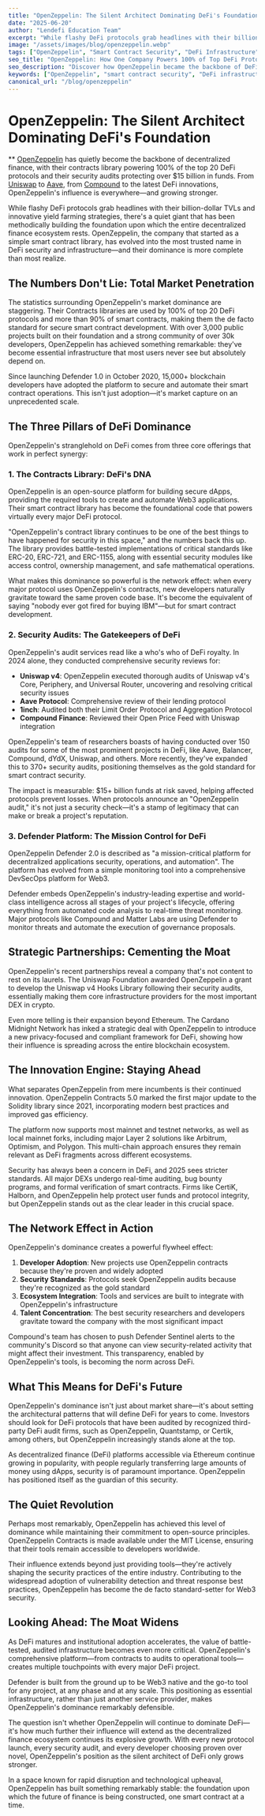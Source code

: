 ```yaml
---
title: "OpenZeppelin: The Silent Architect Dominating DeFi's Foundation."
date: "2025-06-20"
author: "Lendefi Education Team"
excerpt: "While flashy DeFi protocols grab headlines with their billion-dollar TVLs and innovative yield farming strategies, there's a quiet giant that has been methodically building the foundation upon which the entire decentralized finance ecosystem rests."
image: "/assets/images/blog/openzeppelin.webp"
tags: ["OpenZeppelin", "Smart Contract Security", "DeFi Infrastructure"]
seo_title: "OpenZeppelin: How One Company Powers 100% of Top DeFi Protocols | Smart Contract Security Leader"
seo_description: "Discover how OpenZeppelin became the backbone of DeFi, powering all top 20 protocols and protecting $15B+ in funds. Learn about their smart contract libraries and security audits."
keywords: ["OpenZeppelin", "smart contract security", "DeFi infrastructure", "smart contract audits", "OpenZeppelin contracts", "blockchain security", "DeFi protocols"]
canonical_url: "/blog/openzeppelin"
---
```


# OpenZeppelin: The Silent Architect Dominating DeFi's Foundation

** [OpenZeppelin](https://www.openzeppelin.com) has quietly become the backbone of decentralized finance, with their contracts library powering 100% of the top 20 DeFi protocols and their security audits protecting over $15 billion in funds. From [Uniswap](https://uniswap.org) to [Aave](https://aave.com), from [Compound](https://compound.finance) to the latest DeFi innovations, OpenZeppelin's influence is everywhere—and growing stronger.

While flashy DeFi protocols grab headlines with their billion-dollar TVLs and innovative yield farming strategies, there's a quiet giant that has been methodically building the foundation upon which the entire decentralized finance ecosystem rests. OpenZeppelin, the company that started as a simple smart contract library, has evolved into the most trusted name in DeFi security and infrastructure—and their dominance is more complete than most realize.

## **The Numbers Don't Lie: Total Market Penetration**

The statistics surrounding OpenZeppelin's market dominance are staggering. Their Contracts libraries are used by 100% of top 20 DeFi protocols and more than 90% of smart contracts, making them the de facto standard for secure smart contract development. With over 3,000 public projects built on their foundation and a strong community of over 30k developers, OpenZeppelin has achieved something remarkable: they've become essential infrastructure that most users never see but absolutely depend on.

Since launching Defender 1.0 in October 2020, 15,000+ blockchain developers have adopted the platform to secure and automate their smart contract operations. This isn't just adoption—it's market capture on an unprecedented scale.

## **The Three Pillars of DeFi Dominance**

OpenZeppelin's stranglehold on DeFi comes from three core offerings that work in perfect synergy:

### **1. The Contracts Library: DeFi's DNA**

OpenZeppelin is an open-source platform for building secure dApps, providing the required tools to create and automate Web3 applications. Their smart contract library has become the foundational code that powers virtually every major DeFi protocol.

"OpenZeppelin's contract library continues to be one of the best things to have happened for security in this space," and the numbers back this up. The library provides battle-tested implementations of critical standards like ERC-20, ERC-721, and ERC-1155, along with essential security modules like access control, ownership management, and safe mathematical operations.

What makes this dominance so powerful is the network effect: when every major protocol uses OpenZeppelin's contracts, new developers naturally gravitate toward the same proven code base. It's become the equivalent of saying "nobody ever got fired for buying IBM"—but for smart contract development.

### **2. Security Audits: The Gatekeepers of DeFi**

OpenZeppelin's audit services read like a who's who of DeFi royalty. In 2024 alone, they conducted comprehensive security reviews for:

- **Uniswap v4**: OpenZeppelin executed thorough audits of Uniswap v4's Core, Periphery, and Universal Router, uncovering and resolving critical security issues
- **Aave Protocol**: Comprehensive review of their lending protocol
- **1inch**: Audited both their Limit Order Protocol and Aggregation Protocol
- **Compound Finance**: Reviewed their Open Price Feed with Uniswap integration

OpenZeppelin's team of researchers boasts of having conducted over 150 audits for some of the most prominent projects in DeFi, like Aave, Balancer, Compound, dYdX, Uniswap, and others. More recently, they've expanded this to 370+ security audits, positioning themselves as the gold standard for smart contract security.

The impact is measurable: $15+ billion funds at risk saved, helping affected protocols prevent losses. When protocols announce an "OpenZeppelin audit," it's not just a security check—it's a stamp of legitimacy that can make or break a project's reputation.

### **3. Defender Platform: The Mission Control for DeFi**

OpenZeppelin Defender 2.0 is described as "a mission-critical platform for decentralized applications security, operations, and automation". The platform has evolved from a simple monitoring tool into a comprehensive DevSecOps platform for Web3.

Defender embeds OpenZeppelin's industry-leading expertise and world-class intelligence across all stages of your project's lifecycle, offering everything from automated code analysis to real-time threat monitoring. Major protocols like Compound and Matter Labs are using Defender to monitor threats and automate the execution of governance proposals.

## **Strategic Partnerships: Cementing the Moat**

OpenZeppelin's recent partnerships reveal a company that's not content to rest on its laurels. The Uniswap Foundation awarded OpenZeppelin a grant to develop the Uniswap v4 Hooks Library following their security audits, essentially making them core infrastructure providers for the most important DEX in crypto.

Even more telling is their expansion beyond Ethereum. The Cardano Midnight Network has inked a strategic deal with OpenZeppelin to introduce a new privacy-focused and compliant framework for DeFi, showing how their influence is spreading across the entire blockchain ecosystem.

## **The Innovation Engine: Staying Ahead**

What separates OpenZeppelin from mere incumbents is their continued innovation. OpenZeppelin Contracts 5.0 marked the first major update to the Solidity library since 2021, incorporating modern best practices and improved gas efficiency.

The platform now supports most mainnet and testnet networks, as well as local mainnet forks, including major Layer 2 solutions like Arbitrum, Optimism, and Polygon. This multi-chain approach ensures they remain relevant as DeFi fragments across different ecosystems.

Security has always been a concern in DeFi, and 2025 sees stricter standards. All major DEXs undergo real-time auditing, bug bounty programs, and formal verification of smart contracts. Firms like CertiK, Halborn, and OpenZeppelin help protect user funds and protocol integrity, but OpenZeppelin stands out as the clear leader in this crucial space.

## **The Network Effect in Action**

OpenZeppelin's dominance creates a powerful flywheel effect:

1. **Developer Adoption**: New projects use OpenZeppelin contracts because they're proven and widely adopted
2. **Security Standards**: Protocols seek OpenZeppelin audits because they're recognized as the gold standard
3. **Ecosystem Integration**: Tools and services are built to integrate with OpenZeppelin's infrastructure
4. **Talent Concentration**: The best security researchers and developers gravitate toward the company with the most significant impact

Compound's team has chosen to push Defender Sentinel alerts to the community's Discord so that anyone can view security-related activity that might affect their investment. This transparency, enabled by OpenZeppelin's tools, is becoming the norm across DeFi.

## **What This Means for DeFi's Future**

OpenZeppelin's dominance isn't just about market share—it's about setting the architectural patterns that will define DeFi for years to come. Investors should look for DeFi protocols that have been audited by recognized third-party DeFi audit firms, such as OpenZeppelin, Quantstamp, or Certik, among others, but OpenZeppelin increasingly stands alone at the top.

As decentralized finance (DeFi) platforms accessible via Ethereum continue growing in popularity, with people regularly transferring large amounts of money using dApps, security is of paramount importance. OpenZeppelin has positioned itself as the guardian of this security.

## **The Quiet Revolution**

Perhaps most remarkably, OpenZeppelin has achieved this level of dominance while maintaining their commitment to open-source principles. OpenZeppelin Contracts is made available under the MIT License, ensuring that their tools remain accessible to developers worldwide.

Their influence extends beyond just providing tools—they're actively shaping the security practices of the entire industry. Contributing to the widespread adoption of vulnerability detection and threat response best practices, OpenZeppelin has become the de facto standard-setter for Web3 security.

## **Looking Ahead: The Moat Widens**

As DeFi matures and institutional adoption accelerates, the value of battle-tested, audited infrastructure becomes even more critical. OpenZeppelin's comprehensive platform—from contracts to audits to operational tools—creates multiple touchpoints with every major DeFi project.

Defender is built from the ground up to be Web3 native and the go-to tool for any project, at any phase and at any scale. This positioning as essential infrastructure, rather than just another service provider, makes OpenZeppelin's dominance remarkably defensible.

The question isn't whether OpenZeppelin will continue to dominate DeFi—it's how much further their influence will extend as the decentralized finance ecosystem continues its explosive growth. With every new protocol launch, every security audit, and every developer choosing proven over novel, OpenZeppelin's position as the silent architect of DeFi only grows stronger.

In a space known for rapid disruption and technological upheaval, OpenZeppelin has built something remarkably stable: the foundation upon which the future of finance is being constructed, one smart contract at a time.